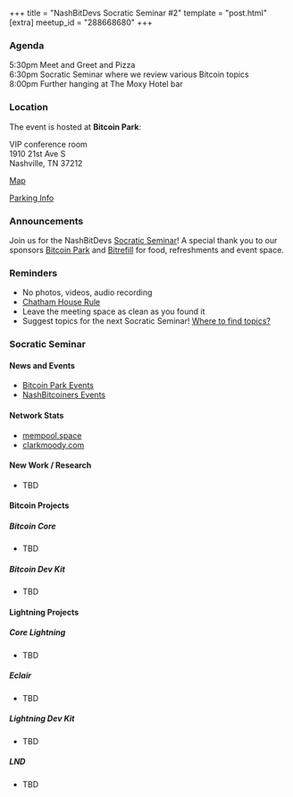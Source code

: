 +++
title = "NashBitDevs Socratic Seminar #2"
template = "post.html"
[extra]
meetup_id = "288668680"
+++

### Agenda

5:30pm Meet and Greet and Pizza  
6:30pm Socratic Seminar where we review various Bitcoin topics   
8:00pm Further hanging at The Moxy Hotel bar  

### Location

The event is hosted at **Bitcoin Park**:

VIP conference room   
1910 21st Ave S  
Nashville, TN  37212  

[Map](https://www.google.com/maps/place/1910+21st+Ave+S,+Nashville,+TN+37212/@36.1347819,-86.8029863,17z/data=!3m1!4b1!4m5!3m4!1s0x8864669fea1ce71d:0xdc34986293b94f39!8m2!3d36.1347819!4d-86.8007923)  

[Parking Info](/about/bitcoinpark-parking)  

### Announcements

Join us for the NashBitDevs [Socratic Seminar](/about)! A special thank you to our 
sponsors [Bitcoin Park](https://bitcoinpark.co/) and [Bitrefill](https://bitrefill.com/)
for food, refreshments and event space.

### Reminders

   - No photos, videos, audio recording
   - [Chatham House Rule](https://www.chathamhouse.org/about-us/chatham-house-rule)
   - Leave the meeting space as clean as you found it
   - Suggest topics for the next Socratic Seminar! [Where to find topics?](/about/find-topics)

### Socratic Seminar

#### News and Events

  - [Bitcoin Park Events](https://www.meetup.com/bitcoinpark/events/)
  - [NashBitcoiners Events](https://www.meetup.com/nashbitcoiners/events/)

#### Network Stats

  - [mempool.space](https://mempool.space/)
  - [clarkmoody.com](https://bitcoin.clarkmoody.com/dashboard/)
  
#### New Work / Research

  - TBD
  
#### Bitcoin Projects

##### Bitcoin Core

 - TBD

##### Bitcoin Dev Kit

  - TBD

#### Lightning Projects

##### Core Lightning

- TBD

##### Eclair

- TBD
     
##### Lightning Dev Kit

   - TBD

##### LND

- TBD